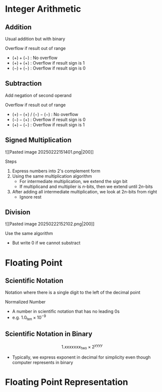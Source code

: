 # Integer Arithmetic
## Addition
Usual addition but with binary

Overflow if result out of range
- $(+)+(-)$ : No overflow
- $(+)+(+)$ : Overflow if result sign is 1
- $(-)+(-)$ : Overflow if result sign is 0

## Subtraction
Add negation of second operand

Overflow if result out of range
- $(+)-(+)$ / $(-)-(-)$ : No overflow
- $(-)-(+)$ : Overflow if result sign is 0
- $(+)-(-)$ : Overflow if result sign is 1

## Signed Multiplication
![[Pasted image 20250222151401.png|200]]

Steps
1. Express numbers into 2's complement form
2. Using the same multiplication algorithm
	- For intermediate multiplication, we extend the sign bit
	- If multiplicand and multiplier is $n$-bits, then we extend until $2n$-bits
3. After adding all intermediate multiplication, we look at $2n$-bits from right
	- Ignore rest

## Division
![[Pasted image 20250222152102.png|200]]

Use the same algorithm
- But write 0 if we cannot substract

# Floating Point
## Scientific Notation
Notation where there is a single digit to the left of the decimal point

Normalized Number
- A number in scientific notation that has no leading 0s
- e.g. $1.0_{\text{ten}}\times10^{-9}$

## Scientific Notation in Binary
$$1.x x x x x x x _{\text{two}}\times{2}^{ y y y y}$$
- Typically, we express exponent in decimal for simplicity even though computer represents in binary

# Floating Point Representation
